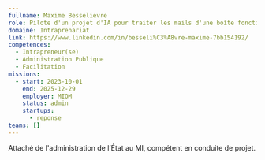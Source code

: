 ```yaml
---
fullname: Maxime Besselievre
role: Pilote d'un projet d'IA pour traiter les mails d'une boîte fonctionnelle
domaine: Intraprenariat
link: https://www.linkedin.com/in/besseli%C3%A8vre-maxime-7bb154192/
competences:
  - Intrapreneur(se)
  - Administration Publique
  - Facilitation
missions:
  - start: 2023-10-01
    end: 2025-12-29
    employer: MIOM
    status: admin
    startups:
      - reponse
teams: []
---
```

Attaché de l'administration de l’État au MI, compétent en conduite de projet.